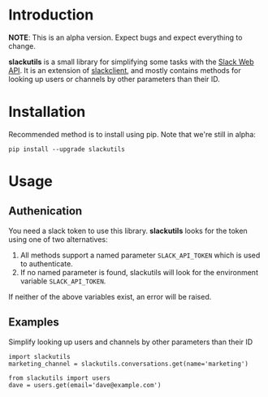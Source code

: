 # Introduction

**NOTE**: This is an alpha version. Expect bugs and expect everything to change.

**slackutils** is a small library for simplifying some tasks with the [Slack Web API](https://api.slack.com/web). It is an extension of [slackclient](https://pypi.org/project/slackclient/), and mostly contains methods for looking up users or channels by other parameters than their ID.

# Installation

Recommended method is to install using pip. Note that we're still in alpha:

`pip install --upgrade slackutils`


# Usage

## Authenication

You need a slack token to use this library.  **slackutils** looks for the token using one of two alternatives: 

1. All methods support a named parameter `SLACK_API_TOKEN` which is used to authenticate.
2. If no named parameter is found, slackutils will look for the environment variable `SLACK_API_TOKEN`. 

If neither of the above variables exist, an error will be raised.


## Examples

Simplify looking up users and channels by other parameters than their ID

```
import slackutils
marketing_channel = slackutils.conversations.get(name='marketing')

from slackutils import users
dave = users.get(email='dave@example.com')

```
